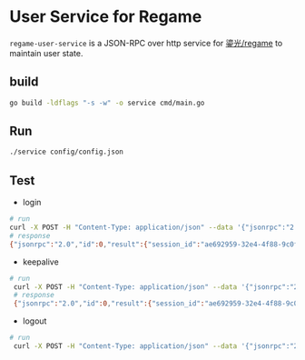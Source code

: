 # User Service for Regame

`regame-user-service` is a JSON-RPC over http service for [鎏光/regame](https://github.com/ksyun-kenc/liuguang) to maintain user state.

## build

```sh
go build -ldflags "-s -w" -o service cmd/main.go
```

## Run

```sh
./service config/config.json
```

## Test

- login
```sh
# run
curl -X POST -H "Content-Type: application/json" --data '{"jsonrpc":"2.0","id":0,"method":"login","params":{"version":0,"username":"UMU","type":1,"data":"207cf410532f92a47dee245ce9b11ff71f578ebd763eb3bbea44ebd043d018fb"}}' http://127.0.0.1:8545/user
# response
{"jsonrpc":"2.0","id":0,"result":{"session_id":"ae692959-32e4-4f88-9c0f-13c25380baee","interval":10}}
```

- keepalive
```sh
# run
 curl -X POST -H "Content-Type: application/json" --data '{"jsonrpc":"2.0","id":0,"method":"keepalive", "params":{"session_id": "ae692959-32e4-4f88-9c0f-13c25380baee"}}' http://127.0.0.1:8545/user
 # response
 {"jsonrpc":"2.0","id":0,"result":{"session_id":"ae692959-32e4-4f88-9c0f-13c25380baee","interval":10}}
 ```

- logout
```sh
# run
 curl -X POST -H "Content-Type: application/json" --data '{"jsonrpc":"2.0","method":"logout", "params":{"session_id": "ae692959-32e4-4f88-9c0f-13c25380baee"}}' http://127.0.0.1:8545/user
```